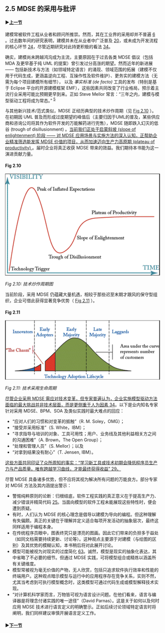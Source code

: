 ## 2.5  MDSE 的采用与批评

#### ▶[上一节](4.md)

建模常被软件工程从业者和顾问所推崇。然而，其在工业界的采用却并不普遍 [6](../bibliography.md#6) 。过去数年间的研究表明，建模并未在从业者中广泛普及 [20](../bibliography.md#20)，或未成为开发流程的核心环节 [24](../bibliography.md#24)，尽管近期研究对此持更积极的看法 [34](../bibliography.md#34)。

确实，建模尚未跨越鸿沟成为主流，主要原因在于过去各类 MDSE 倡议（包括 MDA 及更早基于纯 UML 的提案）曾引发过分高涨的期望。然而近年的新进展 —— 包括新技术与方法（如领域特定语言）的涌现、领域范围的拓展（建模不仅用于代码生成，更涵盖逆向工程、互操作性及软件维护）、更务实的建模方法（无需为每个项目建模所有细节）， 以及 *事实标准 (de facto)* 工具的发布（特别是基于 Eclipse 平台的开源建模框架 EMF），这些因素共同改变了行业格局，预示着主流行业采用可能比预期更早到来。正如 Steve Mellor 常言：“三年之内，建模与模型驱动工程将成为常态。” <sup>[5](0.md#5)</sup>

与其他新兴技术/范式类似，MDSE 正经历典型的技术炒作周期（见 [Fig 2.10](#fig-210) ）。在初期因 UML 普及而形成过度期望的峰值后（主要归因于UML的普及，某些供应商和咨询公司将其作为软件开发的万能解药进行兜售），MDSE 随即跌入幻灭的低谷 (trough of disillusionment) 。<ins>当前我们正处于启蒙斜坡 (slope of enlightenment) 阶段 —— 对 MDSE 应用场景与实施方法的深入认知，正帮助企业精准筛选能发挥 MDSE 价值的项目，从而加速迈向生产力高原期 (plateau of productivity) </ins>。届时企业将真正收获 MDSE 带来的效益。我们期待本书能为这一演进贡献力量。

#### Fig 2.10
![Fig 2.10](../img/fig2.10.png)

*Fig 2.10: 技术炒作周期图*

当前阶段，采用 MDSE 仍蕴藏大量机遇，相较于那些迟至末期才跟风的保守型组织，企业可借此获得显著竞争优势（ [Fig 2.11](#fig-211) ）。

#### Fig 2.11
![Fig 2.11](../img/fig2.11.png)

*Fig 2.11: 技术采用生命周期*

<ins>尽管企业采用 MDSE 需应对技术变革，但专家普遍认为，企业实施模型驱动方法面临的最大挑战并非技术层面，而是更侧重于人为因素 [34](../bibliography.md#34)</ins>。以下是业内知名专家针对采用 MDSE、BPM、SOA 及类似实践时最大难点的回应：

- “应对人们的习惯和对变革的抵触”（R. M. Soley，OMG）；
- “接受并采用标准”（S. White，IBM）；
- “寻求指导与培训的对象、工具可用性；用户、业务线及其他利益相关方之间的沟通困难”（A. Brown，The Open Group）；
- “处理和管理人员”（S. Mellor）；以及
- “对拿到结果没有耐心”（T. Jensen, IBM）。

<ins>这些方面共同印证了众所周知的事实：“学习新工具或技术初期会降低程序员生产力与产品质量。唯有跨越学习曲线，才能最终获得收益” [29](../bibliography.md#29)。</ins>

尽管 MDSE 具备诸多优势，但不应将其视为解决所有问题的万能良方。部分专家对 MDSE 方法及其内涵提出警示：

- 警惕纯粹原则的论断：归根结底，软件工程实践的真正意义在于提高生产力、减少错误并精简代码 [25](../bibliography.md#25)。当面向模型的软件工程未能展现这些特性时，便会遭到质疑。
- 有时，人们认为 MDSE 的核心理念是倡导以建模为导向的编程。但这种理解有失偏颇。真正的关键在于理解并定义适合每项开发活动的抽象层次，最终这同样适用于编程本身。
- 在传统程序员眼中，图表终究只是漂亮的图画。因此它们带来的负担多于益处（如同文档需要持续更新、讨论等）。这种观点主要源于对建模（与绘图的区别）及其优势的模糊认知，本书稍后将对此展开讨论。
- 模型可能被视为对现实的过度简化 [63](../bibliography.md#63)。诚然，模型是现实的抽象化表达，其中省略了不必要的细节。但通过 MDSE 实践，可将模型组合或精炼以涵盖所有关键维度。
- 模型常被视为毫无价值的产物，无人欣赏，包括只追求软件执行效率和性能的终端用户。这种观点暗示模型与运行中的应用程序存在竞争关系，实则不然，尤其当考虑到可执行模型概念时，这类模型可通过代码生成或模型解释技术实现。
- “对计算机科学家而言，万物皆可视为语言设计问题。在他们看来，语言与编译器是将理念付诸实践的唯一途径”（David Parnas）。这是关于如何以及何时应用 MDSE 技术进行语言定义的明确警示。正如后续讨论领域特定语言时将阐明，我们同样建议审慎开展语言定义工作。

#### ▶[下一节](../ch3/0.md)
